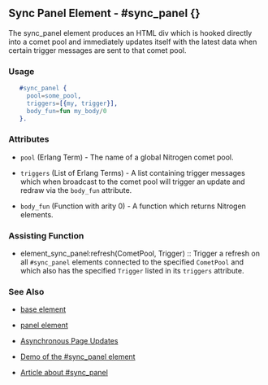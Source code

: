 

## Sync Panel Element - #sync_panel {}

  The sync_panel element produces an HTML div which is hooked directly into a
  comet pool and immediately updates itself with the latest data when certain
  trigger messages are sent to that comet pool.

### Usage

```erlang
   #sync_panel {
     pool=some_pool,
     triggers=[{my, trigger}],
     body_fun=fun my_body/0
   }.


```

### Attributes

   * `pool` (Erlang Term) - The name of a global Nitrogen comet pool.

   * `triggers` (List of Erlang Terms) - A list containing trigger messages
     which when broadcast to the comet pool will trigger an update and redraw via
     the `body_fun` attribute.

   * `body_fun` (Function with arity 0) - A function which returns Nitrogen elements.

### Assisting Function

 *  element_sync_panel:refresh(CometPool, Trigger) :: Trigger a refresh on
     all `#sync_panel` elements connected to the specified `CometPool` and which
     also has the specified `Trigger` listed in its `triggers` attribute.

### See Also

 *  [base element](./element_base.md)

 *  [panel element](./panel.md)

 *  [Asynchronous Page Updates](link:../api.html#sec-5)

 *  [Demo of the #sync_panel element](/demos/sync_panel)

 *  [Article about #sync_panel](http://sigma-star.com/blog/post/sync_panel)
